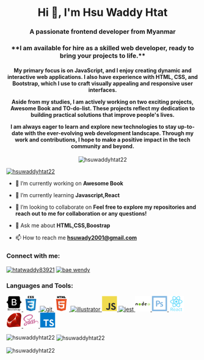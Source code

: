 <h1 align="center">Hi 👋, I'm Hsu Waddy Htat</h1>
<h3 align="center">A passionate frontend developer from Myanmar</h3>
<h3 align="center">**I am available for hire as a skilled web developer, ready to bring your projects to life.**</h3>
<h4 align="center">My primary focus is on JavaScript, and I enjoy creating dynamic and interactive web applications. I also have experience with HTML, CSS, and Bootstrap, which I use to craft visually appealing and responsive user interfaces.

Aside from my studies, I am actively working on two exciting projects, Awesome Book and TO-do-list. These projects reflect my dedication to building practical solutions that improve people's lives.

I am always eager to learn and explore new technologies to stay up-to-date with the ever-evolving web development landscape. Through my work and contributions, I hope to make a positive impact in the tech community and beyond.</h2>

<p align="center"> <img src="https://camo.githubusercontent.com/691cdc5f9c4dc0e88650b97d480af9237d9422963bd1184f95e00087d3aa8bbd/68747470733a2f2f692e696d6775722e636f6d2f72486c456444712e676966" alt="hsuwaddyhtat22" /> </p>

<p align="left"> <a href="https://github.com/ryo-ma/github-profile-trophy"><img src="https://github-profile-trophy.vercel.app/?username=hsuwaddyhtat22" alt="hsuwaddyhtat22" /></a> </p>

- 🔭 I’m currently working on **Awesome Book**

- 🌱 I’m currently learning **Javascript,React**

- 👯 I’m looking to collaborate on **Feel free to explore my repositories and reach out to me for collaboration or any questions!**

- 💬 Ask me about **HTML,CSS,Boostrap**

- 📫 How to reach me **hsuwady2001@gmail.com**

<h3 align="left">Connect with me:</h3>
<p align="left">
<a href="https://linkedin.com/in/htatwaddy83921" target="blank"><img align="center" src="https://raw.githubusercontent.com/rahuldkjain/github-profile-readme-generator/master/src/images/icons/Social/linked-in-alt.svg" alt="htatwaddy83921" height="30" width="40" /></a>
<a href="https://fb.com/bae wendy" target="blank"><img align="center" src="https://raw.githubusercontent.com/rahuldkjain/github-profile-readme-generator/master/src/images/icons/Social/facebook.svg" alt="bae wendy" height="30" width="40" /></a>
</p>

<h3 align="left">Languages and Tools:</h3>
<p align="left"> <a href="https://getbootstrap.com" target="_blank" rel="noreferrer"> <img src="https://raw.githubusercontent.com/devicons/devicon/master/icons/bootstrap/bootstrap-plain-wordmark.svg" alt="bootstrap" width="40" height="40"/> </a> <a href="https://www.w3schools.com/css/" target="_blank" rel="noreferrer"> <img src="https://raw.githubusercontent.com/devicons/devicon/master/icons/css3/css3-original-wordmark.svg" alt="css3" width="40" height="40"/> </a> <a href="https://git-scm.com/" target="_blank" rel="noreferrer"> <img src="https://www.vectorlogo.zone/logos/git-scm/git-scm-icon.svg" alt="git" width="40" height="40"/> </a> <a href="https://www.w3.org/html/" target="_blank" rel="noreferrer"> <img src="https://raw.githubusercontent.com/devicons/devicon/master/icons/html5/html5-original-wordmark.svg" alt="html5" width="40" height="40"/> </a> <a href="https://www.adobe.com/in/products/illustrator.html" target="_blank" rel="noreferrer"> <img src="https://www.vectorlogo.zone/logos/adobe_illustrator/adobe_illustrator-icon.svg" alt="illustrator" width="40" height="40"/> </a> <a href="https://developer.mozilla.org/en-US/docs/Web/JavaScript" target="_blank" rel="noreferrer"> <img src="https://raw.githubusercontent.com/devicons/devicon/master/icons/javascript/javascript-original.svg" alt="javascript" width="40" height="40"/> </a> <a href="https://jestjs.io" target="_blank" rel="noreferrer"> <img src="https://www.vectorlogo.zone/logos/jestjsio/jestjsio-icon.svg" alt="jest" width="40" height="40"/> </a> <a href="https://nodejs.org" target="_blank" rel="noreferrer"> <img src="https://raw.githubusercontent.com/devicons/devicon/master/icons/nodejs/nodejs-original-wordmark.svg" alt="nodejs" width="40" height="40"/> </a> <a href="https://www.photoshop.com/en" target="_blank" rel="noreferrer"> <img src="https://raw.githubusercontent.com/devicons/devicon/master/icons/photoshop/photoshop-line.svg" alt="photoshop" width="40" height="40"/> </a> <a href="https://reactjs.org/" target="_blank" rel="noreferrer"> <img src="https://raw.githubusercontent.com/devicons/devicon/master/icons/react/react-original-wordmark.svg" alt="react" width="40" height="40"/> </a> <a href="https://www.ruby-lang.org/en/" target="_blank" rel="noreferrer"> <img src="https://raw.githubusercontent.com/devicons/devicon/master/icons/ruby/ruby-original.svg" alt="ruby" width="40" height="40"/> </a> <a href="https://sass-lang.com" target="_blank" rel="noreferrer"> <img src="https://raw.githubusercontent.com/devicons/devicon/master/icons/sass/sass-original.svg" alt="sass" width="40" height="40"/> </a> <a href="https://www.typescriptlang.org/" target="_blank" rel="noreferrer"> <img src="https://raw.githubusercontent.com/devicons/devicon/master/icons/typescript/typescript-original.svg" alt="typescript" width="40" height="40"/> </a> </p>

<p><img align="left" src="https://github-readme-stats.vercel.app/api/top-langs?username=hsuwaddyhtat22&show_icons=true&locale=en&layout=compact" alt="hsuwaddyhtat22" /></p>

<p>&nbsp;<img align="center" src="https://github-readme-stats.vercel.app/api?username=hsuwaddyhtat22&show_icons=true&locale=en" alt="hsuwaddyhtat22" /></p>

<p><img align="center" src="https://github-readme-streak-stats.herokuapp.com/?user=hsuwaddyhtat22&" alt="hsuwaddyhtat22" /></p>
